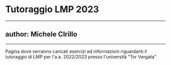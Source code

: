 # Tutoraggio LMP 2023
---
author: Michele CIrillo
---
---
Pagina dove verranno caricati esercizi ed informazioni riguardanti il tutoraggio di LMP per l'a.a. 2022/2023 presso l'università "Tor Vergata"
